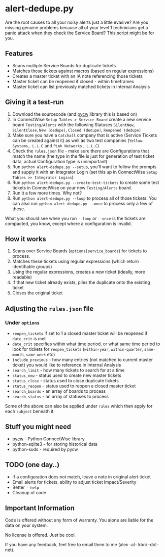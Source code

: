 # alert-dedupe.py

Are the root causes to all your noisy alerts just a little evasive? Are you missing genuine problems because all of your level 1 technicians get a panic attack when they check the Service Board? This script might be for you.

## Features

 * Scans multiple Service Boards for duplicate tickets
 * Matches those tickets against macros (based on regular expressions)
 * Creates a master ticket with an IA note referencing those tickets
 * Master ticket can be reopened if closed - within timeframes
 * Master ticket can list previously matched tickets in Internal Analysis

## Giving it a test-run

1. Download the sourcecode (and [pycw](https://github.com/kbni/pycw) library this is based on)
2. In ConnectWise `Setup Tables > Service Board` create a new service board `Testing/Alerts` with the following Statuses `SilentNew`, `SilentClose`, `New (dedupe)`, `Closed (dedupe)`, `Reopened (dedupe)`
3. Make sure you have a `Catchall` company that is active (Service Tickets can be created against it) as well as two test companies (`Yellow Systems, L.L.C` and `Pink Networks, L.L.C`)
3. Check the `rules.json` file - make sure there are Configurations that match the name (the type in the file is just for generation of test ticket data, actual Configuration type is unimportant)
4. Run `python alert-dedupe.py --setup`, you'll want to follow the prompts and supply it with an Integrator Login (set this up in ConnectWise `Setup Tables >> Integrator Logins`)
5. Run `python alert-dedupe.py --create-test-tickets` to create some test tickets in ConnectWise on your new `Testing/Alerts` board.
6. Run it a few more times. Why not?
7. Run `python alert-dedupe.py --loop` to process all of those tickets. You can also run `python alert-dedupe.py --once` to process only a few of these.

What you should see when you run `--loop` or `--once` is the tickets are compacted, you know, except where a configuration is invalid. 

## How it works

1. Scans over Service Boards (`options[service_boards`) for tickets to process.
2. Matches these tickets using regular expressions (which return identifiable groups)
3. Using the regular expressions, creates a new ticket (ideally, more readable)
4. If that new ticket already exists, piles the duplicate onto the existing ticket
5. Closes the original ticket

## Adjusting the `rules.json` file

### Under `options`
* `reopen_tickets` if set to 1 a closed master ticket will be reopened if `date_crit` is met
* `date_crit` specifies within what time period, or what same time period to look for tickets for `reopen_tickets` (`within-year`, `within-quarter`, `same-month`, `same-week` etc)
* `include_previous` - how many entries (not matched to current master ticket) you would like to reference in Internal Analysis
* `search_limit` - how many tickets to search for at a time
* `status_new` - status used to create new master tickets
* `status_close` - status used to close duplicate tickets
* `status_reopen` - status used to reopen a closed master ticket
* `search_boards` - an array of boards to process
* `search_status` - an array of statuses to process

Some of the above can also be applied under `rules` which then apply for each `subject` beneath it.

## Stuff you might need

 * [pycw](https://github.com/kbni/pycw) - Python ConnectWise library
 * python-sqlite3 - for storing historical data
 * python-suds - required by pycw

## TODO (one day..)

* If a configuration does not match, leave a note in original alert ticket
* Email alerts for tickets, ability to adjust ticket Impact/Severity
* Better `--help`
* Cleanup of code

## Important Information

Code is offered without any form of warranty. You alone are liable for the data on your system.

No license is offered. Just be cool.

If you have any feedback, feel free to email them to me (alex -at- kbni -dot- net).

